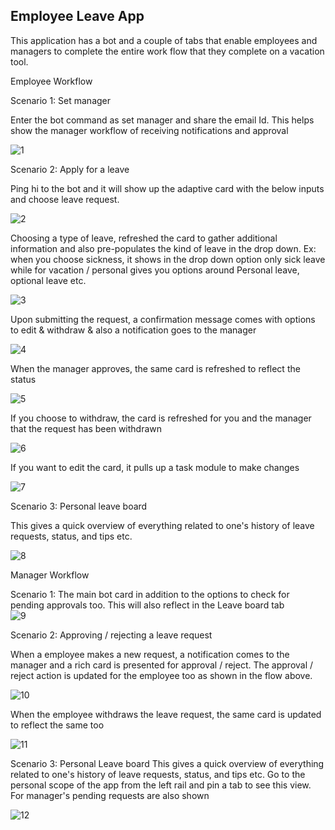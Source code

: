﻿## Employee Leave App

This application has a bot and a couple of tabs that enable employees and managers to complete the entire work flow that they complete on a vacation tool. 

Employee Workflow 

Scenario 1: Set manager 

Enter the bot command as set manager and share the email Id. This helps show the manager workflow of receiving notifications and approval 

![1](Images/1.png)

Scenario 2: Apply for a leave

Ping hi to the bot and it will show up the adaptive card with the below inputs and choose leave request.

![2](Images/2.png)


Choosing a type of leave, refreshed the card to gather additional information and also pre-populates the kind of leave in the drop down. Ex: when you choose sickness, it shows in the drop down option only sick leave while for vacation / personal gives you options around Personal leave, optional leave etc. 

![3](Images/3.png)

Upon submitting the request, a confirmation message comes with options to edit & withdraw & also a notification goes to the manager 

![4](Images/4.png)

When the manager approves, the same card is refreshed to reflect the status 

![5](Images/5.png)

If you choose to withdraw, the card is refreshed for you and the manager that the request has been withdrawn 

![6](Images/6.png)

If you want to edit the card, it pulls up a task module to make changes 

![7](Images/7.png)

Scenario 3: Personal leave board 

This gives a quick overview of everything related to one's history of leave requests, status, and tips etc. 

![8](Images/8.png)​

Manager Workflow

Scenario 1: The main bot card in addition to the options to check for pending approvals too. This will also reflect in the Leave board tab  
 ![9](Images/9.png)
 

Scenario 2: Approving / rejecting a leave request 
 
When a employee makes a new request, a notification comes to the manager and a rich card is presented for approval / reject. The approval / reject action is updated for the employee too as shown in the flow above. 
 
![10](Images/10.png)
 
When the employee withdraws the leave request, the same card is updated to reflect the same too

![11](Images/11.png)
 
 
Scenario 3: Personal Leave board
This gives a quick overview of everything related to one's history of leave requests, status, and tips etc. Go to the personal scope of the app from the left rail and pin a tab to see this view. For manager's pending requests are also shown  
 
![12](Images/12.png)





